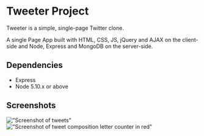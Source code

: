 # Tweeter Project

Tweeter is a simple, single-page Twitter clone.

A single Page App built with HTML, CSS, JS, jQuery and AJAX on the client-side and Node, Express and MongoDB on the server-side.

## Dependencies

- Express
- Node 5.10.x or above

## Screenshots

!["Screenshot of tweets"](https://github.com/cocomatt/tweeter/blob/master/Tweeter%20pic%201.png)
!["Screenshot of tweet composition letter counter in red"](https://github.com/cocomatt/tweeter/blob/master/Tweeter%20pic%202.png)